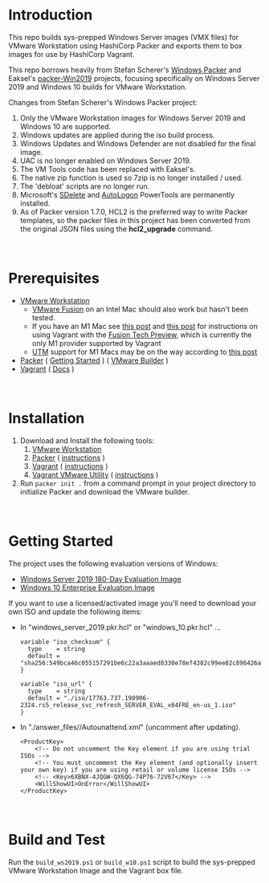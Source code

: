 \
**Introduction**
================
This repo builds sys-prepped Windows Server images (VMX files) for VMware Workstation using HashiCorp Packer 
and exports them to box images for use by HashiCorp Vagrant.

This repo borrows heavily from Stefan Scherer's [Windows Packer](https://github.com/StefanScherer/packer-windows) 
and Eaksel's [packer-Win2019](https://github.com/eaksel/packer-Win2019) projects, focusing specifically on 
Windows Server 2019 and Windows 10 builds for VMware Workstation. 

Changes from Stefan Scherer's Windows Packer project:
1. Only the VMware Workstation images for Windows Server 2019 and Windows 10 are supported. 
1. Windows updates are applied during the iso build process.
1. Windows Updates and Windows Defender are not disabled for the final image.
1. UAC is no longer enabled on Windows Server 2019.
1. The VM Tools code has been replaced with Eaksel's.
1. The native zip function is used so 7zip is no longer installed / used.
1. The 'debloat' scripts are no longer run.
1. Microsoft's [SDelete](https://learn.microsoft.com/en-us/sysinternals/downloads/sdelete) and 
   [AutoLogon](https://learn.microsoft.com/en-us/sysinternals/downloads/autologon) PowerTools are permanently installed.
1. As of Packer version 1.7.0, HCL2 is the preferred way to write Packer templates, so the packer files in this 
   project has been converted from the original JSON files using the **hcl2_upgrade** command.


\
**Prerequisites**
================
- [VMware Workstation](https://www.vmware.com/products/workstation-pro.html)
    - [VMware Fusion](https://www.vmware.com/products/fusion.html) on an Intel Mac should also work but hasn't been
      tested. 
    - If you have an M1 Mac see 
      [this post](https://github.com/hashicorp/vagrant-vmware-desktop/issues/22#issuecomment-956340079) and 
      [this post](https://gist.github.com/sbailliez/f22db6434ac84eccb6d3c8833c85ad92) 
      for instructions on using Vagrant with the 
      [Fusion Tech Preview](https://customerconnect.vmware.com/downloads/get-download?downloadGroup=FUS-PUBTP-2021H1), 
      which is currently the only M1 provider supported by Vagrant
    - [UTM](https://getutm.app/) support for M1 Macs may be on the way according to 
      [this post](https://github.com/hashicorp/vagrant/issues/12518)
- [Packer](https://www.packer.io/downloads.html) 
          ( [Getting Started](https://www.packer.io/intro/getting-started/install.html) ) 
          ( [VMware Builder](https://www.packer.io/plugins/builders/vmware/iso) )
- [Vagrant](https://www.vagrantup.com/) ( [Docs](https://www.vagrantup.com/docs) )


\
**Installation**
================
1. Download and Install the following tools:
    1. [VMware Workstation](https://www.vmware.com/products/workstation-pro/workstation-pro-evaluation.html)
    1. [Packer](https://www.packer.io/downloads)
       ( [instructions](https://learn.hashicorp.com/tutorials/packer/get-started-install-cli) )
    1. [Vagrant](https://www.vagrantup.com/downloads) 
       ( [instructions](https://www.vagrantup.com/docs/installation) )
    1. [Vagrant VMware Utility](https://www.vagrantup.com/vmware/downloads) 
       ( [instructions](https://www.vagrantup.com/docs/providers/vmware/installation) )
1. Run `packer init .` from a command prompt in your project directory to initialize Packer and download the VMware builder.


\
**Getting Started**
=======================

The project uses the following evaluation versions of Windows:
- [Windows Server 2019 180-Day Evaluation Image](https://software-download.microsoft.com/download/pr/17763.737.190906-2324.rs5_release_svc_refresh_SERVER_EVAL_x64FRE_en-us_1.iso)
- [Windows 10 Enterprise Evaluation Image](https://software-download.microsoft.com/download/sg/444969d5-f34g-4e03-ac9d-1f9786c69161/19044.1288.211006-0501.21h2_release_svc_refresh_CLIENTENTERPRISEEVAL_OEMRET_x64FRE_en-us.iso)

If you want to use a licensed/activated image you'll need to download your own ISO and update the following items:

  - In "windows_server_2019.pkr.hcl" or "windows_10.pkr.hcl" ...
      ```
      variable "iso_checksum" {
        type    = string
        default = "sha256:549bca46c055157291be6c22a3aaaed8330e78ef4382c99ee82c896426a1cee1"
      }

      variable "iso_url" {
        type    = string
        default = "./iso/17763.737.190906-2324.rs5_release_svc_refresh_SERVER_EVAL_x64FRE_en-us_1.iso"
      }
      ```
  
- In "./answer_files/<os>/Autounattend.xml" (uncomment after updating).
    ```
    <ProductKey>
        <!-- Do not uncomment the Key element if you are using trial ISOs -->
        <!-- You must uncomment the Key element (and optionally insert your own key) if you are using retail or volume license ISOs -->
        <!-- <Key>6XBNX-4JQGW-QX6QG-74P76-72V67</Key> -->
        <WillShowUI>OnError</WillShowUI>
    </ProductKey>
    ```
 
    
\
**Build and Test**
=======================

Run the `build_ws2019.ps1` or `build_w10.ps1` script to build the sys-prepped VMware Workstation Image and the Vagrant box file.

